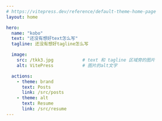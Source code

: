 ```yaml
---
# https://vitepress.dev/reference/default-theme-home-page
layout: home

hero:
  name: "kobo"
  text: "还没有想好text怎么写"
  tagline: 还没有想好tagline怎么写

  image:
    src: /tkk3.jpg           # text 和 tagline 区域旁的图片
    alt: VitePress           # 图片的alt文字

  actions:
    - theme: brand
      text: Posts
      link: /src/posts
    - theme: alt
      text: Resume
      link: /src/resume
---
```


